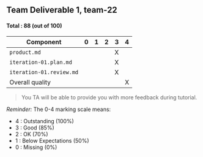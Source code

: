 ## Team Deliverable 1, team-22

#### Total : 88 (out of 100)

| Component   | 0    |  1   |  2   |  3   |  4   |
| ----------- | ---- | ---- | ---- | ---- | ---- |
| `product.md`             |   |   |   | X |   |
| `iteration-01.plan.md`   |   |   |   | X |   |
| `iteration-01.review.md` |   |   |   | X |   |
| Overall quality          |   |   |   |   | X |


 > You TA will be able to provide you with more feedback during tutorial.

_Reminder:_ The 0-4 marking scale means:

 * 4 : Outstanding (100%)
 * 3 : Good (85%)
 * 2 : OK (70%)
 * 1 : Below Expectations (50%)
 * 0 : Missing (0%)

